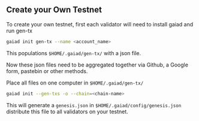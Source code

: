 ## Create your Own Testnet

To create your own testnet, first each validator will need to install gaiad and run gen-tx

```bash
gaiad init gen-tx --name <account_name>
```

This populations `$HOME/.gaiad/gen-tx/` with a json file.

Now these json files need to be aggregated together via Github, a Google form, pastebin or other methods.

Place all files on one computer in `$HOME/.gaiad/gen-tx/`

```bash
gaiad init --gen-txs -o --chain=<chain-name>
```

This will generate a `genesis.json` in `$HOME/.gaiad/config/genesis.json` distribute this file to all validators on your testnet.
